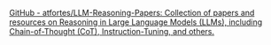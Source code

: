 
[GitHub - atfortes/LLM-Reasoning-Papers: Collection of papers and resources on Reasoning in Large Language Models (LLMs), including Chain-of-Thought (CoT), Instruction-Tuning, and others.](https://github.com/atfortes/LLM-Reasoning-Papers)
